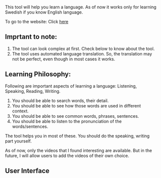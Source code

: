 This tool will help you learn a language. As of now it works only for learning Swedish if you know English language.

To go to the website: Click [here](https://satyendra.website/language.html)

Imprtant to note:
-----------------
1. The tool can look complex at first. Check below to know about the tool.
2. The tool uses automated language translation. So, the translation may not be perfect, even though in most cases it works.

Learning Philosophy:
-------------------
Following are important aspects of learning a language:
Listening, Speaking, Reading, Writing.

1. You should be able to search words, their detail.
2. You should be able to see how those words are used in different context.
3. You should be able to see common words, phrases, sentences.
4. You should be able to listen to the pronunciation of the words/sentences.

The tool helps you in most of these. You should do the speaking, writing part yourself.

As of now, only the videos that I found interesting are available. But in the future, I will allow users to add the videos of their own choice.

User Interface
--------------
